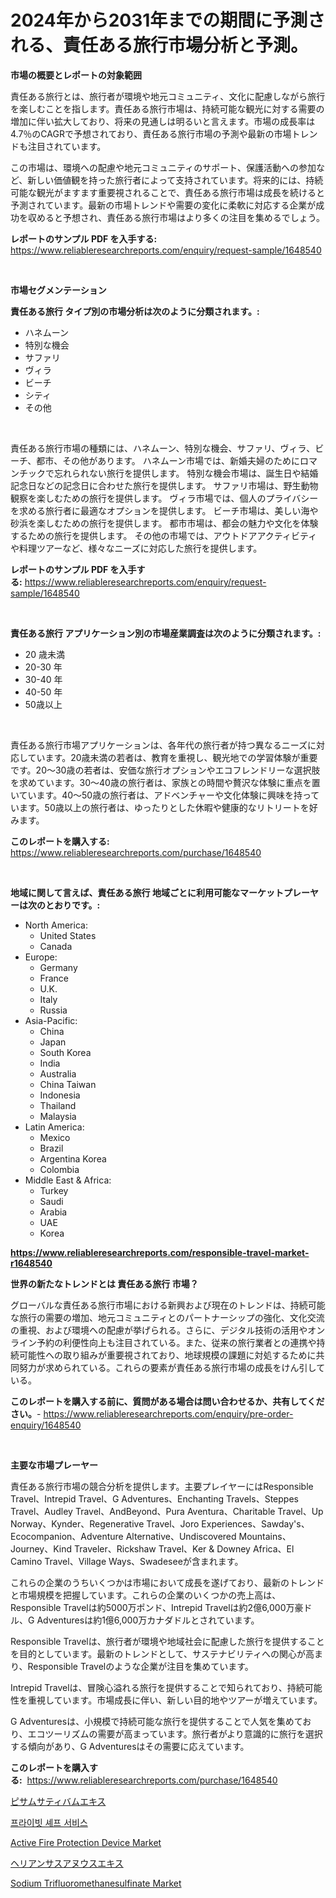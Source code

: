 <p><h1>2024年から2031年までの期間に予測される、責任ある旅行市場分析と予測。</h1></p><p><strong>市場の概要とレポートの対象範囲</strong></p>
<p><p>責任ある旅行とは、旅行者が環境や地元コミュニティ、文化に配慮しながら旅行を楽しむことを指します。責任ある旅行市場は、持続可能な観光に対する需要の増加に伴い拡大しており、将来の見通しは明るいと言えます。市場の成長率は4.7％のCAGRで予想されており、責任ある旅行市場の予測や最新の市場トレンドも注目されています。</p><p>この市場は、環境への配慮や地元コミュニティのサポート、保護活動への参加など、新しい価値観を持った旅行者によって支持されています。将来的には、持続可能な観光がますます重要視されることで、責任ある旅行市場は成長を続けると予測されています。最新の市場トレンドや需要の変化に柔軟に対応する企業が成功を収めると予想され、責任ある旅行市場はより多くの注目を集めるでしょう。</p></p>
<p><strong>レポートのサンプル PDF を入手する:</strong> <a href="https://www.reliableresearchreports.com/enquiry/request-sample/1648540">https://www.reliableresearchreports.com/enquiry/request-sample/1648540</a></p>
<p>&nbsp;</p>
<p><strong>市場セグメンテーション</strong></p>
<p><strong>責任ある旅行 タイプ別の市場分析は次のように分類されます。:</strong></p>
<p><ul><li>ハネムーン</li><li>特別な機会</li><li>サファリ</li><li>ヴィラ</li><li>ビーチ</li><li>シティ</li><li>その他</li></ul></p>
<p>&nbsp;</p>
<p><p>責任ある旅行市場の種類には、ハネムーン、特別な機会、サファリ、ヴィラ、ビーチ、都市、その他があります。 ハネムーン市場では、新婚夫婦のためにロマンチックで忘れられない旅行を提供します。 特別な機会市場は、誕生日や結婚記念日などの記念日に合わせた旅行を提供します。 サファリ市場は、野生動物観察を楽しむための旅行を提供します。 ヴィラ市場では、個人のプライバシーを求める旅行者に最適なオプションを提供します。 ビーチ市場は、美しい海や砂浜を楽しむための旅行を提供します。 都市市場は、都会の魅力や文化を体験するための旅行を提供します。 その他の市場では、アウトドアアクティビティや料理ツアーなど、様々なニーズに対応した旅行を提供します。</p></p>
<p><strong>レポートのサンプル PDF を入手する:</strong>&nbsp;<a href="https://www.reliableresearchreports.com/enquiry/request-sample/1648540">https://www.reliableresearchreports.com/enquiry/request-sample/1648540</a></p>
<p>&nbsp;</p>
<p><strong> 責任ある旅行 アプリケーション別の市場産業調査は次のように分類されます。:</strong></p>
<p><ul><li>20 歳未満</li><li>20-30 年</li><li>30-40 年</li><li>40-50 年</li><li>50歳以上</li></ul></p>
<p>&nbsp;</p>
<p><p>責任ある旅行市場アプリケーションは、各年代の旅行者が持つ異なるニーズに対応しています。20歳未満の若者は、教育を重視し、観光地での学習体験が重要です。20〜30歳の若者は、安価な旅行オプションやエコフレンドリーな選択肢を求めています。30〜40歳の旅行者は、家族との時間や贅沢な体験に重点を置いています。40〜50歳の旅行者は、アドベンチャーや文化体験に興味を持っています。50歳以上の旅行者は、ゆったりとした休暇や健康的なリトリートを好みます。</p></p>
<p><strong>このレポートを購入する:</strong>&nbsp; <a href="https://www.reliableresearchreports.com/purchase/1648540">https://www.reliableresearchreports.com/purchase/1648540</a></p>
<p>&nbsp;</p>
<p><strong>地域に関して言えば、責任ある旅行 地域ごとに利用可能なマーケットプレーヤーは次のとおりです。:</strong></p>
<p><ul>
    <li>
        North America:
        <ul>
            <li>United States</li>
            <li>Canada</li>
        </ul>
    </li>
    <li>
        Europe:
        <ul>
            <li>Germany</li>
            <li>France</li>
            <li>U.K.</li>
            <li>Italy</li>
            <li>Russia</li>
        </ul>
    </li>
    <li>
        Asia-Pacific:
        <ul>
            <li>China</li>
            <li>Japan</li>
            <li>South Korea</li>
            <li>India</li>
            <li>Australia</li>
            <li>China Taiwan</li>
            <li>Indonesia</li>
            <li>Thailand</li>
            <li>Malaysia</li>
        </ul>
    </li>
    <li>
        Latin America:
        <ul>
            <li>Mexico</li>
            <li>Brazil</li>
            <li>Argentina Korea</li>
            <li>Colombia</li>
        </ul>
    </li>
    <li>
        Middle East & Africa:
        <ul>
            <li>Turkey</li>
            <li>Saudi</li>
            <li>Arabia</li>
            <li>UAE</li>
            <li>Korea</li>
        </ul>
    </li>
    </ul></p>
<p><strong><a href="https://www.reliableresearchreports.com/responsible-travel-market-r1648540">https://www.reliableresearchreports.com/responsible-travel-market-r1648540</a></strong>&nbsp;</p>
<p><strong>世界の新たなトレンドとは 責任ある旅行 市場？</strong></p>
<p><p>グローバルな責任ある旅行市場における新興および現在のトレンドは、持続可能な旅行の需要の増加、地元コミュニティとのパートナーシップの強化、文化交流の重視、および環境への配慮が挙げられる。さらに、デジタル技術の活用やオンライン予約の利便性向上も注目されている。また、従来の旅行業者との連携や持続可能性への取り組みが重要視されており、地球規模の課題に対処するために共同努力が求められている。これらの要素が責任ある旅行市場の成長をけん引している。</p></p>
<p><strong>このレポートを購入する前に、質問がある場合は問い合わせるか、共有してください。</strong>- <a href="https://www.reliableresearchreports.com/enquiry/pre-order-enquiry/1648540">https://www.reliableresearchreports.com/enquiry/pre-order-enquiry/1648540</a></p>
<p>&nbsp;</p>
<p><strong>主要な市場プレーヤー</strong></p>
<p><p>責任ある旅行市場の競合分析を提供します。主要プレイヤーにはResponsible Travel、Intrepid Travel、G Adventures、Enchanting Travels、Steppes Travel、Audley Travel、AndBeyond、Pura Aventura、Charitable Travel、Up Norway、Kynder、Regenerative Travel、Joro Experiences、Sawday's、Ecocompanion、Adventure Alternative、Undiscovered Mountains、Journey、Kind Traveler、Rickshaw Travel、Ker & Downey Africa、El Camino Travel、Village Ways、Swadeseeが含まれます。</p><p>これらの企業のうちいくつかは市場において成長を遂げており、最新のトレンドと市場規模を把握しています。これらの企業のいくつかの売上高は、Responsible Travelは約5000万ポンド、Intrepid Travelは約2億6,000万豪ドル、G Adventuresは約1億6,000万カナダドルとされています。</p><p>Responsible Travelは、旅行者が環境や地域社会に配慮した旅行を提供することを目的としています。最新のトレンドとして、サステナビリティへの関心が高まり、Responsible Travelのような企業が注目を集めています。</p><p>Intrepid Travelは、冒険心溢れる旅行を提供することで知られており、持続可能性を重視しています。市場成長に伴い、新しい目的地やツアーが増えています。</p><p>G Adventuresは、小規模で持続可能な旅行を提供することで人気を集めており、エコツーリズムの需要が高まっています。旅行者がより意識的に旅行を選択する傾向があり、G Adventuresはその需要に応えています。</p></p>
<p><strong>このレポートを購入する:</strong>&nbsp;&nbsp;<a href="https://www.reliableresearchreports.com/purchase/1648540">https://www.reliableresearchreports.com/purchase/1648540</a></p>
<p><p><a href="https://github.com/mohamedbakry57/Market-Research-Report-List-3/blob/main/262543228250.md">ピサムサティバムエキス</a></p><p><a href="https://github.com/KellyLyncyh543964/Market-Research-Report-List-1/blob/main/286542625610.md">프라이빗 셰프 서비스</a></p><p><a href="https://github.com/markusgodoy/Market-Research-Report-List-2/blob/main/active-fire-protection-device-market.md">Active Fire Protection Device Market</a></p><p><a href="https://github.com/zjkmgcs938405/Market-Research-Report-List-1/blob/main/352789128251.md">ヘリアンサスアヌウスエキス</a></p><p><a href="https://issuu.com/reportprime-2/docs/sodium-trifluoromethanesulfinate-market-size-2030.">Sodium Trifluoromethanesulfinate Market</a></p></p>